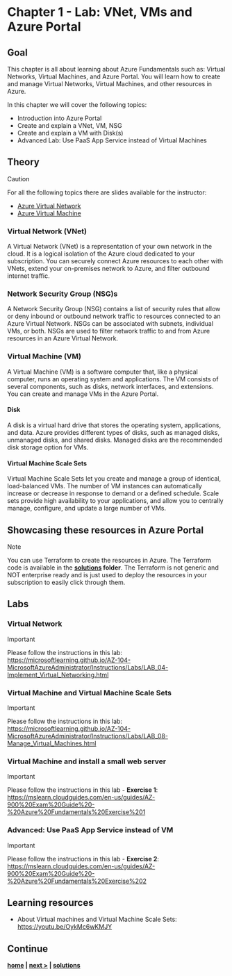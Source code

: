 # Chapter 1 - Lab: VNet, VMs and Azure Portal

## Goal

This chapter is all about learning about Azure Fundamentals such as: Virtual Networks, Virtual Machines, and Azure Portal. You will learn how to create and manage Virtual Networks, Virtual Machines, and other resources in Azure.

In this chapter we will cover the following topics:

- Introduction into Azure Portal
- Create and explain a VNet, VM, NSG
- Create and explain a VM with Disk(s)
- Advanced Lab: Use PaaS App Service instead of Virtual Machines

## Theory

> [!CAUTION]
> For all the following topics there are slides available for the instructor:
>
> - [Azure Virtual Network](https://microsofteur-my.sharepoint.com/:p:/g/personal/joergjo_microsoft_com/EVHMQ0ucXChAlIAftPJ2jswB_GXWEqCzaaFbCGpXLz4Ynw?e=w3zw8O)
> - [Azure Virtual Machine](https://microsofteur-my.sharepoint.com/:p:/g/personal/joergjo_microsoft_com/ET7XuWLkqWJMsWDTlUi0HzIBssxAZFGEq9dtAgqkh9nTuA?e=ImXb7P)

### Virtual Network (VNet)

A Virtual Network (VNet) is a representation of your own network in the cloud. It is a logical isolation of the Azure cloud dedicated to your subscription. You can securely connect Azure resources to each other with VNets, extend your on-premises network to Azure, and filter outbound internet traffic.

### Network Security Group (NSG)s

A Network Security Group (NSG) contains a list of security rules that allow or deny inbound or outbound network traffic to resources connected to an Azure Virtual Network. NSGs can be associated with subnets, individual VMs, or both. NSGs are used to filter network traffic to and from Azure resources in an Azure Virtual Network.

### Virtual Machine (VM)

A Virtual Machine (VM) is a software computer that, like a physical computer, runs an operating system and applications. The VM consists of several components, such as disks, network interfaces, and extensions. You can create and manage VMs in the Azure Portal.

#### Disk

A disk is a virtual hard drive that stores the operating system, applications, and data. Azure provides different types of disks, such as managed disks, unmanaged disks, and shared disks. Managed disks are the recommended disk storage option for VMs.

#### Virtual Machine Scale Sets

Virtual Machine Scale Sets let you create and manage a group of identical, load-balanced VMs. The number of VM instances can automatically increase or decrease in response to demand or a defined schedule. Scale sets provide high availability to your applications, and allow you to centrally manage, configure, and update a large number of VMs.

## Showcasing these resources in Azure Portal

> [!NOTE]
> You can use Terraform to create the resources in Azure. The Terraform code is available in the **[solutions](../../solutions/chapter-1/README.md) folder**.
> The Terraform is not generic and NOT enterprise ready and is just used to deploy the resources in your subscription to easily click through them.

## Labs

### Virtual Network

> [!IMPORTANT]
> Please follow the instructions in this lab: <https://microsoftlearning.github.io/AZ-104-MicrosoftAzureAdministrator/Instructions/Labs/LAB_04-Implement_Virtual_Networking.html>

### Virtual Machine and Virtual Machine Scale Sets

> [!IMPORTANT]
> Please follow the instructions in this lab: <https://microsoftlearning.github.io/AZ-104-MicrosoftAzureAdministrator/Instructions/Labs/LAB_08-Manage_Virtual_Machines.html>

### Virtual Machine and install a small web server

> [!IMPORTANT]
> Please follow the instructions in this lab - **Exercise 1**: <https://mslearn.cloudguides.com/en-us/guides/AZ-900%20Exam%20Guide%20-%20Azure%20Fundamentals%20Exercise%201>

### Advanced: Use PaaS App Service instead of VM

> [!IMPORTANT]
> Please follow the instructions in this lab - **Exercise 2**: <https://mslearn.cloudguides.com/en-us/guides/AZ-900%20Exam%20Guide%20-%20Azure%20Fundamentals%20Exercise%202>

## Learning resources

- About Virtual machines and Virtual Machine Scale Sets: <https://youtu.be/OykMc6wKMJY>

## Continue

**[home](../../README.md) | [next >](../chapter-2/README.md) | [solutions](../../solutions/chapter-1/README.md)**
